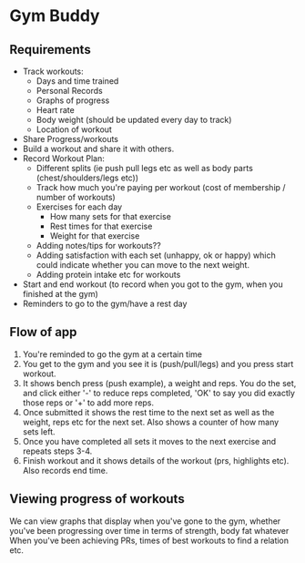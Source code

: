 # Gym Buddy
## Requirements
- Track workouts:
  - Days and time trained
  - Personal Records
  - Graphs of progress
  - Heart rate
  - Body weight (should be updated every day to track)
  - Location of workout
- Share Progress/workouts
- Build a workout and share it with others.
- Record Workout Plan:
  - Different splits (ie push pull legs etc as well as body parts (chest/shoulders/legs etc))
  - Track how much you're paying per workout (cost of membership / number of workouts)
  - Exercises for each day
    - How many sets for that exercise
    - Rest times for that exercise
    - Weight for that exercise
  - Adding notes/tips for workouts??
  - Adding satisfaction with each set (unhappy, ok or happy) which could indicate whether you can move to the next weight.
  - Adding protein intake etc for workouts
- Start and end workout (to record when you got to the gym, when you finished at the gym)
- Reminders to go to the gym/have a rest day


## Flow of app
1. You're reminded to go the gym at a certain time
2. You get to the gym and you see it is (push/pull/legs) and you press start workout.
3. It shows bench press (push example), a weight and reps. You do the set, and click either '-' to reduce reps completed, 'OK' to say you did exactly those reps or '+' to add more reps.
4. Once submitted it shows the rest time to the next set as well as the weight, reps etc for the next set. Also shows a counter of how many sets left.
5. Once you have completed all sets it moves to the next exercise and repeats steps 3-4.
6. Finish workout and it shows details of the workout (prs, highlights etc). Also records end time.

## Viewing progress of workouts
We can view graphs that display when you've gone to the gym, whether you've been progressing over time in terms of strength, body fat whatever
When you've been achieving PRs, times of best workouts to find a relation etc. 
```
